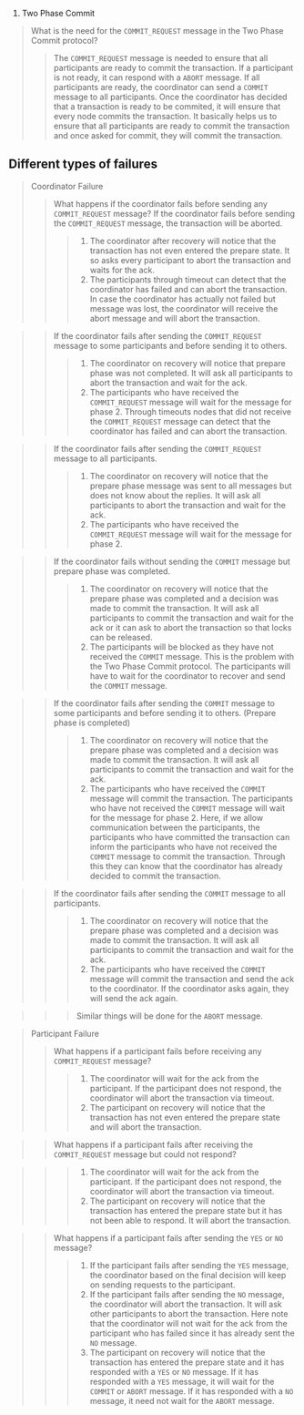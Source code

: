 1. Two Phase Commit
> What is the need for the `COMMIT_REQUEST` message in the Two Phase Commit protocol?
>> The `COMMIT_REQUEST` message is needed to ensure that all participants are ready to commit the transaction. If a participant is not ready, it can respond with a `ABORT` message. If all participants are ready, the coordinator can send a `COMMIT` message to all participants. Once the coordinator has decided that a transaction is ready to be commited, it will ensure that every node commits the transaction. It basically helps us to ensure that all participants are ready to commit the transaction and once asked for commit, they will commit the transaction.

## Different types of failures 
> Coordinator Failure
>> What happens if the coordinator fails before sending any `COMMIT_REQUEST` message?
>> If the coordinator fails before sending the `COMMIT_REQUEST` message, the transaction will be aborted.
>>> 1. The coordinator after recovery will notice that the transaction has not even entered the prepare state. It so asks every participant to abort the transaction and waits for the ack.
>>> 2. The participants through timeout can detect that the coordinator has failed and can abort the transaction. In case the coordinator has actually not failed but message was lost, the coordinator will receive the abort message and will abort the transaction.

>> If the coordinator fails after sending the `COMMIT_REQUEST` message to some participants and before sending it to others.
>>> 1. The coordinator on recovery will notice that prepare phase was not completed. It will ask all participants to abort the transaction and wait for the ack.
>>> 2. The participants who have received the `COMMIT_REQUEST` message will wait for the message for phase 2. Through timeouts nodes that did not receive the `COMMIT_REQUEST` message can detect that the coordinator has failed and can abort the transaction.

>> If the coordinator fails after sending the `COMMIT_REQUEST` message to all participants.
>>> 1. The coordinator on recovery will notice that the prepare phase message was sent to all messages but does not know about the replies. It will ask all participants to abort the transaction and wait for the ack.
>>> 2. The participants who have received the `COMMIT_REQUEST` message will wait for the message for phase 2. 

>> If the coordinator fails without sending the `COMMIT` message but prepare phase was completed.
>>> 1. The coordinator on recovery will notice that the prepare phase was completed and a decision was made to commit the transaction. It will ask all participants to commit the transaction and wait for the ack or it can ask to abort the transaction so that locks can be released.
>>> 2. The participants will be blocked as they have not received the `COMMIT` message. This is the problem with the Two Phase Commit protocol. The participants will have to wait for the coordinator to recover and send the `COMMIT` message.

>> If the coordinator fails after sending the `COMMIT` message to some participants and before sending it to others. (Prepare phase is completed)
>>> 1. The coordinator on recovery will notice that the prepare phase was completed and a decision was made to commit the transaction. It will ask all participants to commit the transaction and wait for the ack.
>>> 2. The participants who have received the `COMMIT` message will commit the transaction. The participants who have not received the `COMMIT` message will wait for the message for phase 2. Here, if we allow communication between the participants, the participants who have committed the transaction can inform the participants who have not received the `COMMIT` message to commit the transaction. Through this they can know that the coordinator has already decided to commit the transaction.

>> If the coordinator fails after sending the `COMMIT` message to all participants.
>>> 1. The coordinator on recovery will notice that the prepare phase was completed and a decision was made to commit the transaction. It will ask all participants to commit the transaction and wait for the ack.
>>> 2. The participants who have received the `COMMIT` message will commit the transaction and send the ack to the coordinator. If the coordinator asks again, they will send the ack again. 

>>> Similar things will be done for the `ABORT` message.

> Participant Failure
>> What happens if a participant fails before receiving any `COMMIT_REQUEST` message?
>>> 1. The coordinator will wait for the ack from the participant. If the participant does not respond, the coordinator will abort the transaction via timeout.
>>> 2. The participant on recovery will notice that the transaction has not even entered the prepare state and will abort the transaction. 

>> What happens if a participant fails after receiving the `COMMIT_REQUEST` message but could not respond?

>>> 1. The coordinator will wait for the ack from the participant. If the participant does not respond, the coordinator will abort the transaction via timeout.
>>> 2. The participant on recovery will notice that the transaction has entered the prepare state but it has not been able to respond. It will abort the transaction.

>> What happens if a participant fails after sending the `YES` or `NO` message?
>>> 1. If the participant fails after sending the `YES` message, the coordinator based on the final decision will keep on sending requests to the participant. 
>>> 2. If the participant fails after sending the `NO` message, the coordinator will abort the transaction. It will ask other participants to abort the transaction. Here note that the coordinator will not wait for the ack from the participant who has failed since it has already sent the `NO` message.
>>> 3. The participant on recovery will notice that the transaction has entered the prepare state and it has responded with a `YES` or `NO` message. If it has responded with a `YES` message, it will wait for the `COMMIT` or `ABORT` message. If it has responded with a `NO` message, it need not wait for the `ABORT` message.